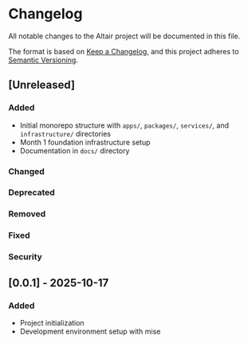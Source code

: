 # Changelog

All notable changes to the Altair project will be documented in this file.

The format is based on [Keep a Changelog](https://keepachangelog.com/en/1.1.0/),
and this project adheres to [Semantic Versioning](https://semver.org/spec/v2.0.0.html).

## [Unreleased]

### Added

- Initial monorepo structure with `apps/`, `packages/`, `services/`, and `infrastructure/` directories
- Month 1 foundation infrastructure setup
- Documentation in `docs/` directory

### Changed

### Deprecated

### Removed

### Fixed

### Security

## [0.0.1] - 2025-10-17

### Added

- Project initialization
- Development environment setup with mise
